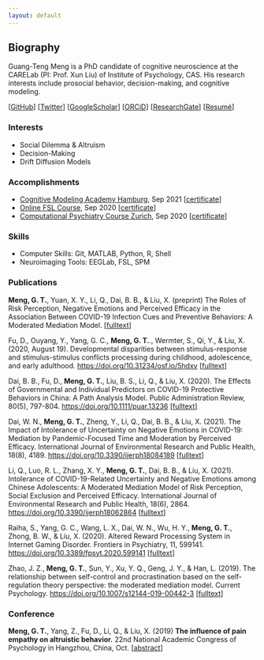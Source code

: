 ```yaml
---
layout: default
---
```


## Biography
Guang-Teng Meng is a PhD candidate of cognitive neuroscience at the CARELab (PI: Prof. Xun Liu) of Institute of Psychology, CAS. His research interests include prosocial behavior, decision-making, and cognitive modeling.

[[GitHub](https://github.com/GuangtengMeng)]
[[Twitter](https://twitter.com/GuangtengMeng)]
[[GoogleScholar](https://scholar.google.com/citations?user=-YrlYhgAAAAJ&hl=en&oi)]
[[ORCiD](https://orcid.org/0000-0002-4660-1034)]
[[ResearchGate](https://www.researchgate.net/profile/Guang-Teng-Meng)]
[[Resumé](/assets/cv/GuangtengMeng_CV_v1.1.pdf)]

### Interests
- Social Dilemma & Altruism
- Decision-Making
- Drift Diffusion Models

### Accomplishments
- [Cognitive Modeling Academy Hamburg](https://cmah.eu/), Sep 2021 [[certificate](/assets/certificate/CMAH_Certificate_GM.pdf)]
- [Online FSL Course](https://open.win.ox.ac.uk/pages/fslcourse/website/), Sep 2020 [[certificate](/assets/certificate/FSL_Certificate_GM.pdf)]
- [Computational Psychiatry Course Zurich](https://www.translationalneuromodeling.org/cpcourse/), Sep 2020 [[certificate](/assets/certificate/CPC_Certificate_GM.pdf)]

### Skills
- Computer Skills: Git, MATLAB, Python, R, Shell
- Neuroimaging Tools: EEGLab, FSL, SPM

### Publications
**Meng, G. T.**, Yuan, X. Y., Li, Q., Dai, B. B., & Liu, X. (preprint) The Roles of Risk Perception, Negative Emotions and Perceived Efficacy in the Association Between COVID-19 Infection Cues and Preventive Behaviors: A Moderated Mediation Model. [[fulltext](/assets/paper/preprint-32930-submitted.pdf)]

Fu, D., Ouyang, Y., Yang, G. C., **Meng, G. T.**., Wermter, S., Qi, Y., & Liu, X. (2020, August 19). Developmental disparities between stimulus-response and stimulus-stimulus conflicts processing during childhood, adolescence, and early adulthood. https://doi.org/10.31234/osf.io/5hdxv [[fulltext](/assets/paper/10.31234osf.io5hdxv.pdf)]

Dai, B. B., Fu, D., **Meng, G. T.**, Liu, B. S., Li, Q., & Liu, X. (2020). The Effects of Governmental and Individual Predictors on COVID-19 Protective Behaviors in China: A Path Analysis Model. Public Administration Review, 80(5), 797-804. https://doi.org/10.1111/puar.13236 [[fulltext](/assets/paper/10.1111puar.13236.pdf)]

Dai, W. N., **Meng, G. T.**, Zheng, Y., Li, Q., Dai, B. B., & Liu, X. (2021). The Impact of Intolerance of Uncertainty on Negative Emotions in COVID-19: Mediation by Pandemic-Focused Time and Moderation by Perceived Efficacy. International Journal of Environmental Research and Public Health, 18(8), 4189. https://doi.org/10.3390/ijerph18084189 [[fulltext](/assets/paper/10.3390ijerph18084189.pdf)]

Li, Q., Luo, R. L., Zhang, X. Y., **Meng, G. T.**, Dai, B. B., & Liu, X. (2021). Intolerance of COVID-19-Related Uncertainty and Negative Emotions among Chinese Adolescents: A Moderated Mediation Model of Risk Perception, Social Exclusion and Perceived Efficacy. International Journal of Environmental Research and Public Health, 18(6), 2864. https://doi.org/10.3390/ijerph18062864 [[fulltext](/assets/paper/10.3390ijerph18062864.pdf)]

Raiha, S., Yang, G. C., Wang, L. X., Dai, W. N., Wu, H. Y., **Meng, G. T.**, Zhong, B. W., & Liu, X. (2020). Altered Reward Processing System in Internet Gaming Disorder. Frontiers in Psychiatry, 11, 599141. https://doi.org/10.3389/fpsyt.2020.599141 [[fulltext](/assets/paper/10.3389fpsyt.2020.599141.pdf)]

Zhao, J. Z., **Meng, G. T.**, Sun, Y., Xu, Y. Q., Geng, J. Y., & Han, L. (2019). The relationship between self-control and procrastination based on the self-regulation theory perspective: the moderated mediation model. Current Psychology. https://doi.org/10.1007/s12144-019-00442-3 [[fulltext](/assets/paper/10.1007s12144-019-00442-3.pdf)]

### Conference

**Meng, G. T.**, Yang, Z., Fu, D., Li, Q., & Liu, X. (2019) **The influence of pain empathy on altruistic behavior.** 22nd National Academic Congress of Psychology in Hangzhou, China, Oct. [[abstract](/assets/abstract/NACP_2019_PE.pdf)]

